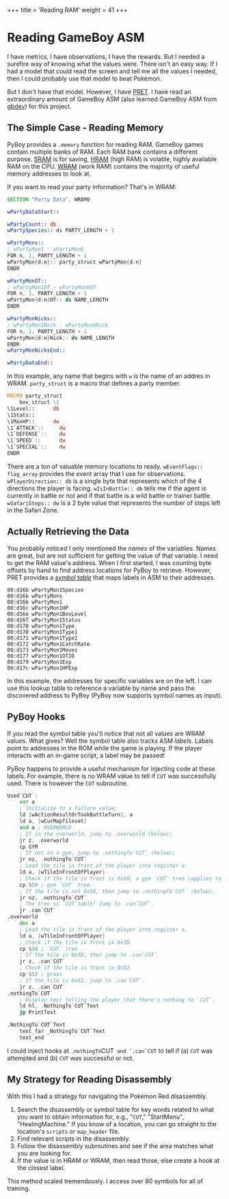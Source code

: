 +++
title = 'Reading RAM'
weight = 41
+++

# Reading GameBoy ASM

I have metrics, I have observations, I have the rewards. But I needed a surefire way of knowing what the values were. There isn't an easy way. If I had a model that could read the screen and tell me all the values I needed, then I could probably use that model to beat Pokémon.

But I don't have that model. However, I have [PRET](https://github.com/pret/pokered/tree/master). I have read an extraordinary amount of GameBoy ASM (also learned GameBoy ASM from [gbdev](https://gbdev.io/gb-asm-tutorial/)) for this project.

## The Simple Case - Reading Memory

PyBoy provides a `.memory` function for reading RAM. GameBoy games contain multiple banks of RAM. Each RAM bank contains a different purpose. [SRAM](https://github.com/pret/pokered/blob/master/ram/sram.asm) is for saving, [HRAM](https://github.com/pret/pokered/blob/master/ram/hram.asm) (high RAM) is volatile, highly available RAM on the CPU. [WRAM](https://github.com/pret/pokered/blob/master/ram/wram.asm) (work RAM) contains the majority of useful memory addresses to look at.

If you want to read your party information? That's in WRAM:

```asm
SECTION "Party Data", WRAM0

wPartyDataStart::

wPartyCount:: db
wPartySpecies:: ds PARTY_LENGTH + 1

wPartyMons::
; wPartyMon1 - wPartyMon6
FOR n, 1, PARTY_LENGTH + 1
wPartyMon{d:n}:: party_struct wPartyMon{d:n}
ENDR

wPartyMonOT::
; wPartyMon1OT - wPartyMon6OT
FOR n, 1, PARTY_LENGTH + 1
wPartyMon{d:n}OT:: ds NAME_LENGTH
ENDR

wPartyMonNicks::
; wPartyMon1Nick - wPartyMon6Nick
FOR n, 1, PARTY_LENGTH + 1
wPartyMon{d:n}Nick:: ds NAME_LENGTH
ENDR
wPartyMonNicksEnd::

wPartyDataEnd::
```

In this example, any name that begins with `w` is the name of an addres in WRAM. `party_struct` is a macro that defines a party member.

```asm
MACRO party_struct
	box_struct \1
\1Level::      db
\1Stats::
\1MaxHP::      dw
\1`ATTACK`::     dw
\1`DEFENSE`::    dw
\1`SPEED`::      dw
\1`SPECIAL`::    dw
ENDM
```

There are a ton of valuable memory locations to ready. `wEventFlags:: flag_array` provides the event array that I use for observations. `wPlayerDirection:: db` is a single byte that represents which of the 4 directions the player is facing. `wIsInBattle:: db` tells me if the agent is currently in battle or not and if that battle is a wild battle or trainer battle. `wSafariSteps:: dw` is a 2 byte value that represents the number of steps left in the Safari Zone.

## Actually Retrieving the Data

You probably noticed I only mentioned the *names* of the variables. Names are great, but are not sufficient for getting the value of that variable. I need to get the RAM value's address. When I first started, I was counting byte offsets by hand to find address locations for PyBoy to retrieve. However, PRET provides a *[symbol table](https://github.com/pret/pokered/blob/symbols/pokered.sym)* that maps labels in ASM to their addresses. 

```
00:d16b wPartyMon1Species
00:d16b wPartyMons
00:d16b wPartyMon1
00:d16c wPartyMon1HP
00:d16e wPartyMon1BoxLevel
00:d16f wPartyMon1Status
00:d170 wPartyMon1Type
00:d170 wPartyMon1Type1
00:d171 wPartyMon1Type2
00:d172 wPartyMon1CatchRate
00:d173 wPartyMon1Moves
00:d177 wPartyMon1OTID
00:d179 wPartyMon1Exp
00:d17c wPartyMon1HPExp
```

In this example, the addresses for specific variables are on the left. I can use this lookup table to reference a variable by name and pass the discovered address to PyBoy (PyBoy now supports symbol names as input).

## PyBoy Hooks

If you read the symbol table you'll notice that not all values are WRAM values. What gives? Well the symbol table also tracks ASM *labels*. Labels point to addresses in the ROM while the game is playing. If the player interacts with an in-game script, a label may be passed!

PyBoy happens to provide a useful mechanism for injecting code at these labels. For example, there is no WRAM value to tell if `CUT` was successfully used. There is however the `CUT` subroutine.

```asm
Used`CUT`:
    xor a
    ; Initialize to a failure value;
    ld [wActionResultOrTookBattleTurn], a 
    ld a, [wCurMapTileset]
    and a ; OVERWORLD
    ; If in the overworld, jump to .overworld (below);
    jr z, .overworld
    cp GYM
    ; If not in a gym, jump to .nothingTo`CUT` (below);
    jr nz, .nothingTo`CUT`
    ; Load the tile in front of the player into register a.
    ld a, [wTileInFrontOfPlayer]
    ; Check if the tile in front is 0x50, a gym `CUT` tree (applies to Erika's gym).
    cp $50 ; gym `CUT` tree
    ; If the tile is not 0x50, then jump to .nothingTo`CUT` (below).
    jr nz, .nothingTo`CUT`
    ; The tree is `CUT`table! Jump to .can`CUT`.
    jr .can`CUT`
.overworld
    dec a
    ; Load the tile in front of the player into register a.
    ld a, [wTileInFrontOfPlayer]
    ; Check if the tile in front ix 0x3D.
    cp $3d ; `CUT` tree
    ; If the tile is 0x3D, then jump to .can`CUT`.
    jr z, .can`CUT`
    ; Check if the tile in front ix 0x52.
    cp $52 ; grass
    ; If the tile is 0x52, jump to .can`CUT`.
    jr z, .can`CUT`
.nothingTo`CUT`
    ; Display text telling the player that there's nothing to `CUT`.
    ld hl, .NothingTo`CUT`Text
    jp PrintText

.NothingTo`CUT`Text
    text_far _NothingTo`CUT`Text
    text_end
```

I could inject hooks at `.nothingTo`CUT`` and `.can`CUT`` to tell if (a) `CUT` was attempted and (b) `CUT` was successful or not.

## My Strategy for Reading Disassembly

With this I had a strategy for navigating the Pokémon Red disassembly.

1. Search the disassembly or symbol table for key words related to what you want to obtain information for, e.g., "`CUT`," "StartMenu", "HealingMachine." If you know of a location, you can go straight to the location's `scripts` or `map_header` file.
2. Find relevant scripts in the disassembly.
3. Follow the disassembly subroutines and see if the area matches what you are looking for.
4. If the value is in HRAM or WRAM, then read those, else create a hook at the closest label.

This method scaled tremendously. I access over 80 symbols for all of training.